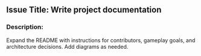 ## Issue Title: Write project documentation

### Description:
Expand the README with instructions for contributors, gameplay goals, and architecture decisions. Add diagrams as needed.